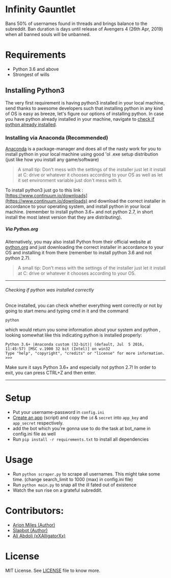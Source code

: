 # Infinity Gauntlet

Bans 50% of usernames found in threads and brings balance to the subreddit. Ban duration is days until release of Avengers 4 (26th Apr, 2019) when all banned souls will be unbanned.

# Requirements
* Python 3.6 and above
* Strongest of wills

## Installing Python3

The very first requirement is having python3 installed in
your local machine, send thanks to awesome developers such that
installing python in any kind of OS is easy as breeze, let's
figure our options of installing python. In case you have python already
installed in your machine, navigate to [check if python already installed](#check_if_installed).

### Installing via Anaconda (Recommended)

[Anaconda](https://www.continuum.io/downloads) is a package-manager and does all of the nasty work
for you to install python in your local machine using good 'ol
.exe setup distribution (just like how you install any game/software)

> A small tip: Don't mess with the settings of the installer just
let it install at C: drive or whatever it chooses according to your OS as well as let it set environment variable just don't mess with it.

To install python3 just go to this link : [https://www.continuum.io/downloads](https://www.continuum.io/downloads)
and download the correct installer in accordance to your operating system,
and install python in your local machine. (remember to install python 3.6+ and not python 2.7, in short install the most latest version that they are distributing).

##### Via Python.org

Alternatively, you may also install Python from their official website at
[python.org](https://www.python.org/downloads/) and just downloading the correct installer
in accordance to your OS and installing it from there (remember to install python 3.6 and not python 2.7).


> A small tip: Don't mess with the settings of the installer just
let it install at C: drive or whatever it chooses according to your OS.

<hr>

<a name="check_if_installed"></a>
###### Checking if python was installed correctly

Once installed, you can check whether everything went correctly or not
by going to start menu and typing cmd in it and the command

    python

which would return you some information about your system and python
, looking somewhat like this indicating python is installed properly:

    Python 3.6+ |Anaconda custom (32-bit)| (default, Jul  5 2016, 11:45:57) [MSC v.1900 32 bit (Intel)] on win32
    Type "help", "copyright", "credits" or "license" for more information.
    >>>

Make sure it says Python 3.6+ and especially not python 2.7! In order to exit, you can press CTRL+Z and then enter.
<hr>

# Setup
* Put your username-password in `config.ini`
* [Create an app](https://ssl.reddit.com/prefs/apps/) (script) and copy the `id` & `secret` into `app_key` and `app_secret` respectively.
* add the bot which you're gonna use to do the task at bot_name in config.ini file as well
* Run `pip install -r requirements.txt` to install all dependencies

# Usage
* Run `python scraper.py` to scrape all usernames. This might take some time. (change search_limit to 1000 (max) in config.ini file)
* Run `python main.py` to snap all the ill fated out of existence
* Watch the sun rise on a grateful subreddit.

# Contributors:
* [Arion Miles (Author)](https://github.com/ArionMiles)
* [Slapbot (Author)](https://github.com/SlapBot)
* [Ali Abdoli (xXAlligatorXx)](https://github.com/xXAligatorXx)

# License
MIT License. See [LICENSE](LICENSE) file to know more.
